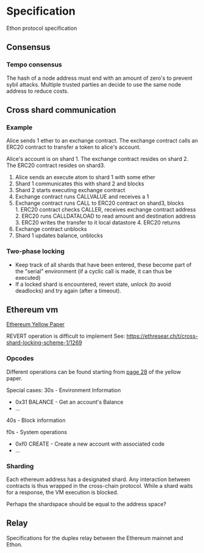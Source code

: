 # Specification
Ethon protocol specification


## Consensus
### Tempo consensus
The hash of a node address must end with an amount of zero's to prevent sybil attacks. Multiple trusted parties an decide to use the same node address to reduce costs.

## Cross shard communication
### Example
Alice sends 1 ether to an exchange contract. The exchange contract calls an ERC20 contract to transfer a token to alice's account.

Alice's account is on shard 1.
The exchange contract resides on shard 2.
The ERC20 contract resides on shard3.

1. Alice sends an execute atom to shard 1 with some ether
2. Shard 1 communicates this with shard 2 and blocks
  1. Shard 2 starts executing exchange contract
  2. Exchange contract runs CALLVALUE and receives a 1
  3. Exchange contract runs CALL to ERC20 contract on shard3, blocks      
    1. ERC20 contract checks CALLER, receives exchange contract address
    2. ERC20 runs CALLDATALOAD to read amount and destination address
    3. ERC20 writes the transfer to it local datastore
    4. ERC20 returns
  4. Exchange contract unblocks
3. Shard 1 updates balance, unblocks

### Two-phase locking
* Keep track of all shards that have been entered, these become part of the "serial" environment (if a cyclic call is made, it can thus be executed)
* If a locked shard is encountered, revert state, unlock (to avoid deadlocks) and try again (after a timeout).



## Ethereum vm
[Ethereum Yellow Paper](https://ethereum.github.io/yellowpaper/paper.pdf) 

REVERT operation is difficult to implement
See: https://ethresear.ch/t/cross-shard-locking-scheme-1/1269

### Opcodes
Different operations can be found starting from [page 28](https://ethereum.github.io/yellowpaper/paper.pdf#page=28) of the yellow paper.

Special cases:
30s - Environment Information
* 0x31 BALANCE - Get an account's Balance
* ...

40s - Block information

f0s - System operations
* 0xf0 CREATE - Create a new account with associated code
* ...

### Sharding
Each ethereum address has a designated shard. Any interaction between contracts is thus wrapped in the cross-chain protocol. While a shard waits for a response, the VM execution is blocked.

Perhaps the shardspace should be equal to the address space?

## Relay
Specifications for the duplex relay between the Ethereum mainnet and Ethon.
